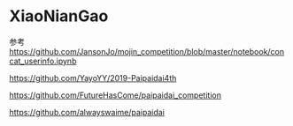 # XiaoNianGao
参考 https://github.com/JansonJo/mojin_competition/blob/master/notebook/concat_userinfo.ipynb

https://github.com/YayoYY/2019-Paipaidai4th

https://github.com/FutureHasCome/paipaidai_competition

https://github.com/alwayswaime/paipaidai
